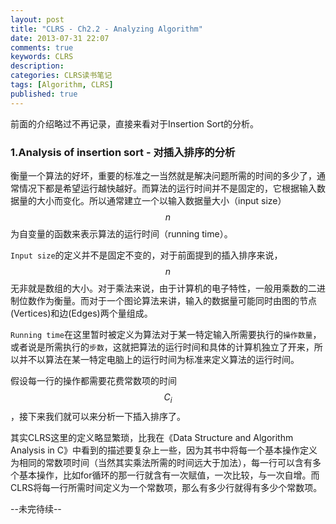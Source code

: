 ```yaml
---
layout: post
title: "CLRS - Ch2.2 - Analyzing Algorithm"
date: 2013-07-31 22:07
comments: true
keywords: CLRS
description:
categories: CLRS读书笔记
tags: [Algorithm, CLRS]
published: true
---
```


前面的介绍略过不再记录，直接来看对于Insertion Sort的分析。

### 1.Analysis of insertion sort - 对插入排序的分析
衡量一个算法的好坏，重要的标准之一当然就是解决问题所需的时间的多少了，通常情况下都是希望运行越快越好。而算法的运行时间并不是固定的，它根据输入数据量的大小而变化。所以通常建立一个以输入数据量大小（input size）$$n$$为自变量的函数来表示算法的运行时间（running time）。

`Input size`的定义并不是固定不变的，对于前面提到的插入排序来说，$$n$$无非就是数组的大小。对于乘法来说，由于计算机的电子特性，一般用乘数的二进制位数作为衡量。而对于一个图论算法来讲，输入的数据量可能同时由图的节点(Vertices)和边(Edges)两个量组成。

`Running time`在这里暂时被定义为算法对于某一特定输入所需要执行的`操作数量`，或者说是所需执行的`步数`，这就把算法的运行时间和具体的计算机独立了开来，所以并不以算法在某一特定电脑上的运行时间为标准来定义算法的运行时间。


假设每一行的操作都需要花费常数项的时间$$C_i$$，接下来我们就可以来分析一下插入排序了。

其实CLRS这里的定义略显繁琐，比我在《Data Structure and Algorithm Analysis in C》中看到的描述要复杂上一些，因为其书中将每一个基本操作定义为相同的常数项时间（当然其实乘法所需的时间远大于加法），每一行可以含有多个基本操作，比如for循环的那一行就含有一次赋值，一次比较，与一次自增。而CLRS将每一行所需时间定义为一个常数项，那么有多少行就得有多少个常数项。

--未完待续--
